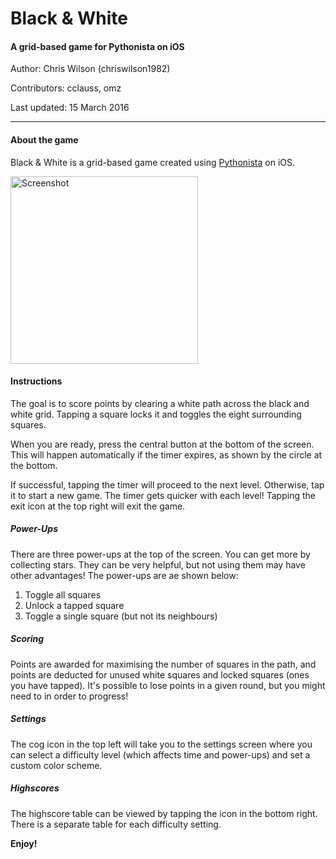 # Black & White
#### A grid-based game for Pythonista on iOS

Author: Chris Wilson (chriswilson1982)

Contributors: cclauss, omz

Last updated: 15 March 2016

***

#### About the game

Black & White is a grid-based game created using [Pythonista](http://omz-software.com/pythonista/) on iOS.

<img src="https://www.dropbox.com/s/z3tkj57kgdc8tbq/screenshot.png?raw=1" alt="Screenshot" width="300"/>


#### Instructions

The goal is to score points by clearing a white path across the black and white grid. Tapping a square locks it and toggles the eight surrounding squares. 

When you are ready, press the central button at the bottom of the screen. This will happen automatically if the timer expires, as shown by the circle at the bottom.

If successful, tapping the timer will proceed to the next level. Otherwise, tap it to start a new game. The timer gets quicker with each level! Tapping the exit icon at the top right will exit the game.

##### Power-Ups

There are three power-ups at the top of the screen. You can get more by collecting stars. They can be very helpful, but not using them may have other advantages! The power-ups are ae shown below:

1. Toggle all squares
2. Unlock a tapped square
3. Toggle a single square (but not its neighbours)

##### Scoring

Points are awarded for maximising the number of squares in the path, and points are deducted for unused white squares and locked squares (ones you have tapped). It's possible to lose points in a given round, but you might need to in order to progress!

##### Settings

The cog icon in the top left will take you to the settings screen where you can select a difficulty level (which affects time and power-ups) and set a custom color scheme.

##### Highscores

The highscore table can be viewed by tapping the icon in the bottom right. There is a separate table for each difficulty setting.

__Enjoy!__
